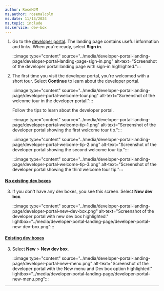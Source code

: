 ```yaml
---
author: RoseHJM
ms.author: rosemalcolm
ms.date: 11/13/2024
ms.topic: include
ms.service: dev-box
---
```


1. Go to the [developer portal](https://aka.ms/devbox-portal). The landing page contains useful information and links. When you're ready, select **Sign in**. 

   :::image type="content" source="../media/developer-portal-landing-page/developer-portal-landing-page-sign-in.png" alt-text="Screenshot of the developer portal landing page with sign-in highlighted.":::

2. The first time you visit the developer portal, you're welcomed with a short tour. Select **Continue** to learn about the developer portal.

   :::image type="content" source="../media/developer-portal-landing-page/developer-portal-welcome-tour.png" alt-text="Screenshot of the welcome tour in the developer portal.":::

   Follow the tips to learn about the developer portal.

   :::image type="content" source="../media/developer-portal-landing-page/developer-portal-welcome-tip-1.png" alt-text="Screenshot of the developer portal showing the first welcome tour tip.":::

   :::image type="content" source="../media/developer-portal-landing-page/developer-portal-welcome-tip-2.png" alt-text="Screenshot of the developer portal showing the second welcome tour tip.":::

   :::image type="content" source="../media/developer-portal-landing-page/developer-portal-welcome-tip-3.png" alt-text="Screenshot of the developer portal showing the third welcome tour tip.":::
   

#### [No existing dev boxes](#tab/no-existing-dev-boxes)

3. If you don't have any dev boxes, you see this screen. Select **New dev box**.

   :::image type="content" source="../media/developer-portal-landing-page/developer-portal-new-dev-box.png" alt-text="Screenshot of the developer portal with new dev box highlighted." lightbox="../media/developer-portal-landing-page/developer-portal-new-dev-box.png":::

#### [Existing dev boxes](#tab/existing-dev-boxes)

3. Select **New** > **New dev box**.
 
   :::image type="content" source="../media/developer-portal-landing-page/developer-portal-new-menu.png" alt-text="Screenshot of the developer portal with the New menu and Dev box option highlighted." lightbox="../media/developer-portal-landing-page/developer-portal-new-menu.png":::
 
---
